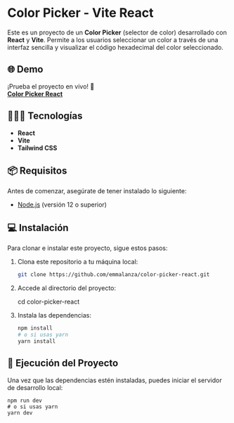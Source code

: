 # Color Picker - Vite React

Este es un proyecto de un **Color Picker** (selector de color) desarrollado con **React** y **Vite**. Permite a los usuarios seleccionar un color a través de una interfaz sencilla y visualizar el código hexadecimal del color seleccionado.

## 🌐 Demo

¡Prueba el proyecto en vivo! 🎉  
[**Color Picker React**](https://emmalanza.github.io/color-picker-react/)

## 👩🏻‍💻 Tecnologías

- **React**
- **Vite**
- **Tailwind CSS**

## 📦 Requisitos

Antes de comenzar, asegúrate de tener instalado lo siguiente:

- [Node.js](https://nodejs.org/) (versión 12 o superior)

## 💻 Instalación

Para clonar e instalar este proyecto, sigue estos pasos:

1. Clona este repositorio a tu máquina local:

   ```bash
   git clone https://github.com/emmalanza/color-picker-react.git

2. Accede al directorio del proyecto:

    cd color-picker-react

3. Instala las dependencias:

    ```bash
    npm install
    # o si usas yarn
    yarn install

## 🚀 Ejecución del Proyecto

Una vez que las dependencias estén instaladas, puedes iniciar el servidor de desarrollo local:

    npm run dev
    # o si usas yarn
    yarn dev



